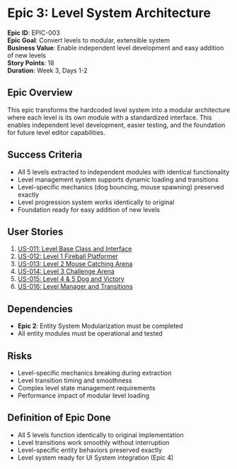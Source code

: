 # Epic 3: Level System Architecture

**Epic ID**: EPIC-003  
**Epic Goal**: Convert levels to modular, extensible system  
**Business Value**: Enable independent level development and easy addition of new levels  
**Story Points**: 18  
**Duration**: Week 3, Days 1-2  

## Epic Overview

This epic transforms the hardcoded level system into a modular architecture where each level is its own module with a standardized interface. This enables independent level development, easier testing, and the foundation for future level editor capabilities.

## Success Criteria

- All 5 levels extracted to independent modules with identical functionality
- Level management system supports dynamic loading and transitions
- Level-specific mechanics (dog bouncing, mouse spawning) preserved exactly
- Level progression system works identically to original
- Foundation ready for easy addition of new levels

## User Stories

1. [US-011: Level Base Class and Interface](../stories/epic-3.1-level-base-class.md)
2. [US-012: Level 1 Fireball Platformer](../stories/epic-3.2-level-1-fireball.md)  
3. [US-013: Level 2 Mouse Catching Arena](../stories/epic-3.3-level-2-mouse.md)
4. [US-014: Level 3 Challenge Arena](../stories/epic-3.4-level-3-challenge.md)
5. [US-015: Level 4 & 5 Dog and Victory](../stories/epic-3.5-level-4-5-dog-victory.md)
6. [US-016: Level Manager and Transitions](../stories/epic-3.6-level-manager.md)

## Dependencies

- **Epic 2**: Entity System Modularization must be completed
- All entity modules must be operational and tested

## Risks

- Level-specific mechanics breaking during extraction
- Level transition timing and smoothness
- Complex level state management requirements
- Performance impact of modular level loading

## Definition of Epic Done

- All 5 levels function identically to original implementation
- Level transitions work smoothly without interruption
- Level-specific entity behaviors preserved exactly  
- Level system ready for UI System integration (Epic 4)